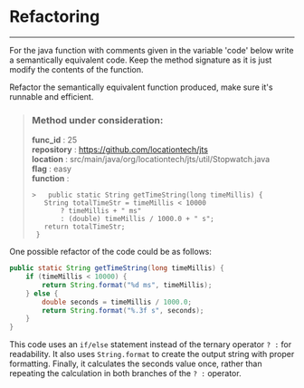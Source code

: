 # Refactoring

---

For the java function with comments given in the variable 'code' below write a semantically equivalent code. Keep the method signature as it is just modify the contents of the function.

Refactor the semantically equivalent function produced, make sure it's runnable and efficient. 

> ### Method under consideration:
> **func_id** : 25 <br/> 
 > **repository** : https://github.com/locationtech/jts <br/> 
> **location** : src/main/java/org/locationtech/jts/util/Stopwatch.java <br/> 
> **flag** : easy <br/> 
> **function** : <br/> 
> ``` <br/> 
>>   public static String getTimeString(long timeMillis) {
>    String totalTimeStr = timeMillis < 10000 
>        ? timeMillis + " ms" 
>        : (double) timeMillis / 1000.0 + " s";
>    return totalTimeStr;
>  } 
> ``` 


One possible refactor of the code could be as follows:

```java
public static String getTimeString(long timeMillis) {
    if (timeMillis < 10000) {
        return String.format("%d ms", timeMillis);
    } else {
        double seconds = timeMillis / 1000.0;
        return String.format("%.3f s", seconds);
    }
}
```

This code uses an `if/else` statement instead of the ternary operator `? :` for readability. It also uses `String.format` to create the output string with proper formatting. Finally, it calculates the seconds value once, rather than repeating the calculation in both branches of the `? :` operator.